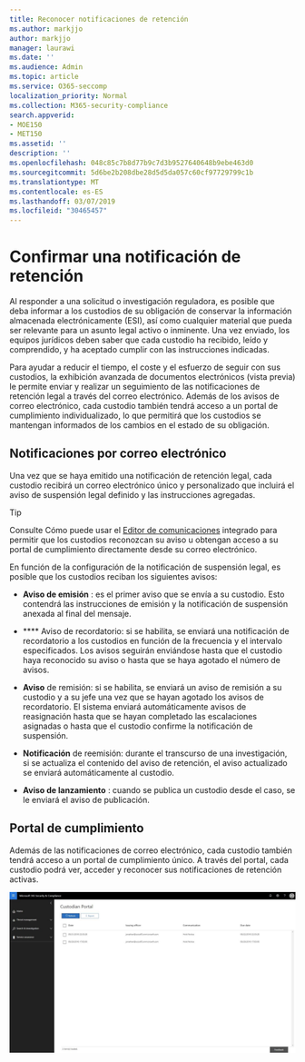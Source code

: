 ```yaml
---
title: Reconocer notificaciones de retención
ms.author: markjjo
author: markjjo
manager: laurawi
ms.date: ''
ms.audience: Admin
ms.topic: article
ms.service: O365-seccomp
localization_priority: Normal
ms.collection: M365-security-compliance
search.appverid:
- MOE150
- MET150
ms.assetid: ''
description: ''
ms.openlocfilehash: 048c85c7b8d77b9c7d3b9527640648b9ebe463d0
ms.sourcegitcommit: 5d6be2b208dbe28d5d5da057c60cf97729799c1b
ms.translationtype: MT
ms.contentlocale: es-ES
ms.lasthandoff: 03/07/2019
ms.locfileid: "30465457"
---
```

# <a name="acknowledge-a-hold-notification"></a>Confirmar una notificación de retención 
Al responder a una solicitud o investigación reguladora, es posible que deba informar a los custodios de su obligación de conservar la información almacenada electrónicamente (ESI), así como cualquier material que pueda ser relevante para un asunto legal activo o inminente. Una vez enviado, los equipos jurídicos deben saber que cada custodio ha recibido, leído y comprendido, y ha aceptado cumplir con las instrucciones indicadas.

Para ayudar a reducir el tiempo, el coste y el esfuerzo de seguir con sus custodios, la exhibición avanzada de documentos electrónicos (vista previa) le permite enviar y realizar un seguimiento de las notificaciones de retención legal a través del correo electrónico. Además de los avisos de correo electrónico, cada custodio también tendrá acceso a un portal de cumplimiento individualizado, lo que permitirá que los custodios se mantengan informados de los cambios en el estado de su obligación.

## <a name="email-notifications"></a>Notificaciones por correo electrónico
Una vez que se haya emitido una notificación de retención legal, cada custodio recibirá un correo electrónico único y personalizado que incluirá el aviso de suspensión legal definido y las instrucciones agregadas. 

> [!Tip] 
> Consulte Cómo puede usar el [Editor de comunicaciones](using-communications-editor.md) integrado para permitir que los custodios reconozcan su aviso u obtengan acceso a su portal de cumplimiento directamente desde su correo electrónico.

En función de la configuración de la notificación de suspensión legal, es posible que los custodios reciban los siguientes avisos: 

- **Aviso de emisión** : es el primer aviso que se envía a su custodio. Esto contendrá las instrucciones de emisión y la notificación de suspensión anexada al final del mensaje.

- **** Aviso de recordatorio: si se habilita, se enviará una notificación de recordatorio a los custodios en función de la frecuencia y el intervalo especificados. Los avisos seguirán enviándose hasta que el custodio haya reconocido su aviso o hasta que se haya agotado el número de avisos.

- **Aviso** de remisión: si se habilita, se enviará un aviso de remisión a su custodio y a su jefe una vez que se hayan agotado los avisos de recordatorio. El sistema enviará automáticamente avisos de reasignación hasta que se hayan completado las escalaciones asignadas o hasta que el custodio confirme la notificación de suspensión.

- **Notificación** de reemisión: durante el transcurso de una investigación, si se actualiza el contenido del aviso de retención, el aviso actualizado se enviará automáticamente al custodio.

- **Aviso de lanzamiento** : cuando se publica un custodio desde el caso, se le enviará el aviso de publicación. 

## <a name="compliance-portal"></a>Portal de cumplimiento
Además de las notificaciones de correo electrónico, cada custodio también tendrá acceso a un portal de cumplimiento único. A través del portal, cada custodio podrá ver, acceder y reconocer sus notificaciones de retención activas.

![Portal de cumplimiento de un custodio](../media/CustodianPortal.jpg)
